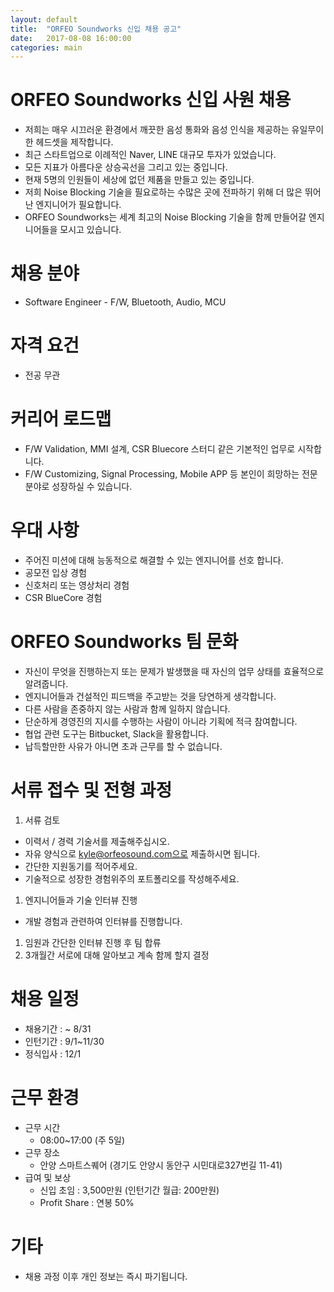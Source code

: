 ```yaml
---
layout: default
title:  "ORFEO Soundworks 신입 채용 공고"
date:   2017-08-08 16:00:00
categories: main
---
```


# ORFEO Soundworks 신입 사원 채용
* 저희는 매우 시끄러운 환경에서 깨끗한 음성 통화와 음성 인식을 제공하는 유일무이한 헤드셋을 제작합니다.
* 최근 스타트업으로 이례적인 Naver, LINE 대규모 투자가 있었습니다.
* 모든 지표가 아름다운 상승곡선을 그리고 있는 중입니다.
* 현재 5명의 인원들이 세상에 없던 제품을 만들고 있는 중입니다.
* 저희 Noise Blocking 기술을 필요로하는 수많은 곳에 전파하기 위해 더 많은 뛰어난 엔지니어가 필요합니다.
* ORFEO Soundworks는 세계 최고의 Noise Blocking 기술을 함께 만들어갈 엔지니어들을 모시고 있습니다.

# 채용 분야
* Software Engineer - F/W, Bluetooth, Audio, MCU

# 자격 요건
* 전공 무관
			
# 커리어 로드맵
* F/W Validation, MMI 설계, CSR Bluecore 스터디 같은 기본적인 업무로 시작합니다.
* F/W Customizing, Signal Processing, Mobile APP 등 본인이 희망하는 전문 분야로 성장하실 수 있습니다.
			
# 우대 사항
* 주어진 미션에 대해 능동적으로 해결할 수 있는 엔지니어를 선호 합니다.
* 공모전 입상 경험
* 신호처리 또는 영상처리 경험
* CSR BlueCore 경험
			
# ORFEO Soundworks 팀 문화
* 자신이 무엇을 진행하는지 또는 문제가 발생했을 때 자신의 업무 상태를 효율적으로 알려줍니다.
* 엔지니어들과 건설적인 피드백을 주고받는 것을 당연하게 생각합니다.
* 다른 사람을 존중하지 않는 사람과 함께 일하지 않습니다.
* 단순하게 경영진의 지시를 수행하는 사람이 아니라 기획에 적극 참여합니다.
* 협업 관련 도구는 Bitbucket, Slack을 활용합니다.
* 납득할만한 사유가 아니면 초과 근무를 할 수 없습니다.
			
# 서류 접수 및 전형 과정
1. 서류 검토
  * 이력서 / 경력 기술서를 제출해주십시오.
  * 자유 양식으로 kyle@orfeosound.com으로 제출하시면 됩니다.
  * 간단한 지원동기를 적어주세요.
  * 기술적으로 성장한 경험위주의 포트폴리오를 작성해주세요.
1. 엔지니어들과 기술 인터뷰 진행
  * 개발 경험과 관련하여 인터뷰를 진행합니다.
1. 임원과 간단한 인터뷰 진행 후 팀 합류
1. 3개월간 서로에 대해 알아보고 계속 함께 할지 결정
			
# 채용 일정
* 채용기간 : ~ 8/31
* 인턴기간 : 9/1~11/30
* 정식입사 : 12/1
	
# 근무 환경
* 근무 시간
  * 08:00~17:00 (주 5일)
* 근무 장소
  * 안양 스마트스퀘어 (경기도 안양시 동안구 시민대로327번길 11-41)
* 급여 및 보상
  * 신입 초임 : 3,500만원 (인턴기간 월급: 200만원)
  * Profit Share : 연봉 50%
		
# 기타
* 채용 과정 이후 개인 정보는 즉시 파기됩니다.


[jekyll-gh]: https://github.com/mojombo/jekyll
[jekyll]:    http://jekyllrb.com
